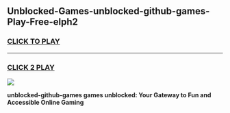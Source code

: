 
## Unblocked-Games-unblocked-github-games-Play-Free-elph2
<h3>
<a href="https://premium76.site?title=unblocked-github-games&ref=18A">CLICK TO PLAY</a></h3>
<hr>

<h3>
<a href="https://premium76.site?title=unblocked-github-games&ref=18A">CLICK 2 PLAY</a>
  
</h3>

<a href="https://premium76.site?title=unblocked-github-games&ref=18A"><img src="https://clearcache.store/games.png"></a>


**unblocked-github-games games unblocked: Your Gateway to Fun and Accessible Online Gaming**
